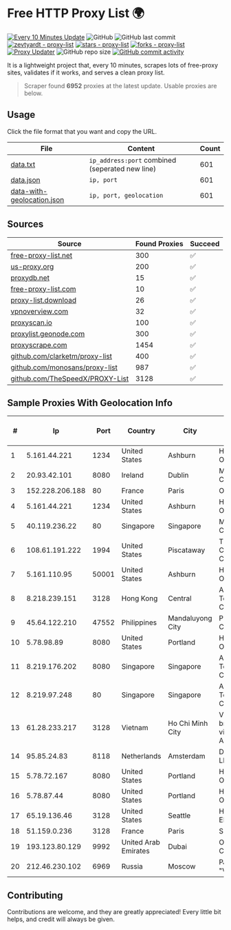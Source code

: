 
# Free HTTP Proxy List 🌍

[![Every 10 Minutes Update](https://github.com/mertguvencli/http-proxy-list/actions/workflows/main.yml/badge.svg?branch=main)](https://github.com/mertguvencli/http-proxy-list/actions/workflows/main.yml)
![GitHub](https://img.shields.io/github/license/mertguvencli/http-proxy-list)
![GitHub last commit](https://img.shields.io/github/last-commit/mertguvencli/http-proxy-list)
[![zevtyardt - proxy-list](https://img.shields.io/static/v1?label=zevtyardt&message=proxy-list&color=blue&logo=github)](https://github.com/zevtyardt/proxy-list "Go to GitHub repo")
[![stars - proxy-list](https://img.shields.io/github/stars/zevtyardt/proxy-list?style=social)](https://github.com/zevtyardt/proxy-list)
[![forks - proxy-list](https://img.shields.io/github/forks/zevtyardt/proxy-list?style=social)](https://github.com/zevtyardt/proxy-list)
[![Proxy Updater](https://github.com/zevtyardt/proxy-list/workflows/Proxy%20Updater/badge.svg)](https://github.com/zevtyardt/proxy-list/actions?query=workflow:"Proxy+Updater")
![GitHub repo size](https://img.shields.io/github/repo-size/zevtyardt/proxy-list)
[![GitHub commit activity](https://img.shields.io/github/commit-activity/m/zevtyardt/proxy-list?logo=commits)](https://github.com/zevtyardt/proxy-list/commits/main)

It is a lightweight project that, every 10 minutes, scrapes lots of free-proxy sites, validates if it works, and serves a clean proxy list.

> Scraper found **6952** proxies at the latest update. Usable proxies are below.

## Usage

Click the file format that you want and copy the URL.

|File|Content|Count|
|----|-------|-----|
|[data.txt](https://raw.githubusercontent.com/mertguvencli/http-proxy-list/main/proxy-list/data.txt)|`ip_address:port` combined (seperated new line)|601|
|[data.json](https://raw.githubusercontent.com/mertguvencli/http-proxy-list/main/proxy-list/data.json)|`ip, port`|601|
|[data-with-geolocation.json](https://raw.githubusercontent.com/mertguvencli/http-proxy-list/main/proxy-list/data-with-geolocation.json)|`ip, port, geolocation`|601|

## Sources

|Source|Found Proxies|Succeed|
|------|-------------|-------|
|[free-proxy-list.net](https://free-proxy-list.net)|300|✅|
|[us-proxy.org](https://www.us-proxy.org)|200|✅|
|[proxydb.net](http://proxydb.net)|15|✅|
|[free-proxy-list.com](https://free-proxy-list.com/?page=&port=&type%5B%5D=http&type%5B%5D=https&up_time=0&search=Search)|10|✅|
|[proxy-list.download](https://www.proxy-list.download/HTTP)|26|✅|
|[vpnoverview.com](https://vpnoverview.com/privacy/anonymous-browsing/free-proxy-servers)|32|✅|
|[proxyscan.io](https://www.proxyscan.io)|100|✅|
|[proxylist.geonode.com](https://proxylist.geonode.com/api/proxy-list?limit=300&page=1&sort_by=lastChecked&sort_type=desc&protocols=http,https)|300|✅|
|[proxyscrape.com](https://api.proxyscrape.com/v2/?request=displayproxies&protocol=http&timeout=10000&country=all&ssl=all&anonymity=all)|1454|✅|
|[github.com/clarketm/proxy-list](https://raw.githubusercontent.com/clarketm/proxy-list/master/proxy-list-raw.txt)|400|✅|
|[github.com/monosans/proxy-list](https://raw.githubusercontent.com/monosans/proxy-list/main/proxies/http.txt)|987|✅|
|[github.com/TheSpeedX/PROXY-List](https://raw.githubusercontent.com/TheSpeedX/PROXY-List/master/http.txt)|3128|✅|


## Sample Proxies With Geolocation Info

|#|Ip|Port|Country|City|Internet Service Provider|
|-|--|----|-------|----|-------------------------|
|1|5.161.44.221|1234|United States|Ashburn|Hetzner Online GmbH|
|2|20.93.42.101|8080|Ireland|Dublin|Microsoft Corporation|
|3|152.228.206.188|80|France|Paris|OVH SAS|
|4|5.161.44.221|1234|United States|Ashburn|Hetzner Online GmbH|
|5|40.119.236.22|80|Singapore|Singapore|Microsoft Corporation|
|6|108.61.191.222|1994|United States|Piscataway|The Constant Company|
|7|5.161.110.95|50001|United States|Ashburn|Hetzner Online GmbH|
|8|8.218.239.151|3128|Hong Kong|Central|Alibaba (US) Technology Co., Ltd.|
|9|45.64.122.210|47552|Philippines|Mandaluyong City|PhilCom Corporation|
|10|5.78.98.89|8080|United States|Portland|Hetzner Online GmbH|
|11|8.219.176.202|8080|Singapore|Singapore|Alibaba (US) Technology Co., Ltd.|
|12|8.219.97.248|80|Singapore|Singapore|Alibaba (US) Technology Co., Ltd.|
|13|61.28.233.217|3128|Vietnam|Ho Chi Minh City|Vinadata broadcast via vinagame AS Number|
|14|95.85.24.83|8118|Netherlands|Amsterdam|DigitalOcean, LLC|
|15|5.78.72.167|8080|United States|Portland|Hetzner Online GmbH|
|16|5.78.87.44|8080|United States|Portland|Hetzner Online GmbH|
|17|65.19.136.46|3128|United States|Seattle|Hurricane Electric LLC|
|18|51.159.0.236|3128|France|Paris|SCALEWAY|
|19|193.123.80.129|9992|United Arab Emirates|Dubai|Oracle Corporation|
|20|212.46.230.102|6969|Russia|Moscow|PJSC "Vimpelcom"|



## Contributing

Contributions are welcome, and they are greatly appreciated! Every
little bit helps, and credit will always be given.

